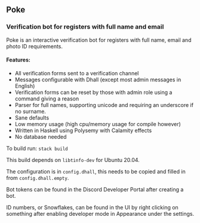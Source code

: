 ## Poke
### Verification bot for registers with full name and email

Poke is an interactive verification bot for registers with full name, email and photo ID requirements.

#### Features:
- All verification forms sent to a verification channel
- Messages configurable with Dhall (except most admin messages in English)
- Verification forms can be reset by those with admin role using a command giving a reason
- Parser for full names, supporting unicode and requiring an underscore if no surname.
- Sane defaults
- Low memory usage (high cpu/memory usage for compile however)
- Written in Haskell using Polysemy with Calamity effects
- No database needed

To build run:
```stack build```

This build depends on `libtinfo-dev` for Ubuntu 20.04. 

The configuration is in ```config.dhall```, this needs to be copied and filled in from ```config.dhall.empty```.

Bot tokens can be found in the Discord Developer Portal after creating a bot.

ID numbers, or Snowflakes, can be found in the UI by right clicking on something after enabling developer mode in Appearance under the settings.
